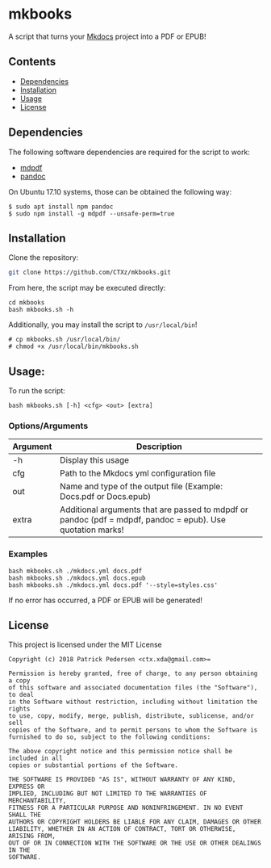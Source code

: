 # mkbooks

A script that turns your [Mkdocs](http://Mkdocs.org) project into a PDF or EPUB!

## Contents

- [Dependencies](#dependencies)
- [Installation](#installation)
- [Usage](#usage)
- [License](#license)

## Dependencies

The following software dependencies are required for the script to work:

- [mdpdf](https://github.com/BlueHatbRit/mdpdf)
- [pandoc](https://pandoc.org/)

On Ubuntu 17.10 systems, those can be obtained the following way:
```
$ sudo apt install npm pandoc
$ sudo npm install -g mdpdf --unsafe-perm=true
```

## Installation

Clone the repository:

```bash
git clone https://github.com/CTXz/mkbooks.git
```

From here, the script may be executed directly:
```
cd mkbooks
bash mkbooks.sh -h
```

Additionally, you may install the script to `/usr/local/bin`!

```
# cp mkbooks.sh /usr/local/bin/
# chmod +x /usr/local/bin/mkbooks.sh
```

## Usage:

To run the script:

```
bash mkbooks.sh [-h] <cfg> <out> [extra]
```

### Options/Arguments

|Argument|Description                                                                                               |
|--------|----------------------------------------------------------------------------------------------------------|
|-h      |Display this usage                                                                                        |
|cfg     |Path to the Mkdocs yml configuration file                                                                 |
|out     |Name and type of the output file (Example: Docs.pdf or Docs.epub)                                         |
|extra   |Additional arguments that are passed to mdpdf or pandoc (pdf = mdpdf, pandoc = epub). Use quotation marks!|

### Examples

```
bash mkbooks.sh ./mkdocs.yml docs.pdf
bash mkbooks.sh ./mkdocs.yml docs.epub
bash mkbooks.sh ./mkdocs.yml docs.pdf '--style=styles.css'
```

If no error has occurred, a PDF or EPUB will be generated!

## License
This project is licensed under the MIT License

```
Copyright (c) 2018 Patrick Pedersen <ctx.xda@gmail.com>=

Permission is hereby granted, free of charge, to any person obtaining a copy
of this software and associated documentation files (the "Software"), to deal
in the Software without restriction, including without limitation the rights
to use, copy, modify, merge, publish, distribute, sublicense, and/or sell
copies of the Software, and to permit persons to whom the Software is
furnished to do so, subject to the following conditions:

The above copyright notice and this permission notice shall be included in all
copies or substantial portions of the Software.

THE SOFTWARE IS PROVIDED "AS IS", WITHOUT WARRANTY OF ANY KIND, EXPRESS OR
IMPLIED, INCLUDING BUT NOT LIMITED TO THE WARRANTIES OF MERCHANTABILITY,
FITNESS FOR A PARTICULAR PURPOSE AND NONINFRINGEMENT. IN NO EVENT SHALL THE
AUTHORS OR COPYRIGHT HOLDERS BE LIABLE FOR ANY CLAIM, DAMAGES OR OTHER
LIABILITY, WHETHER IN AN ACTION OF CONTRACT, TORT OR OTHERWISE, ARISING FROM,
OUT OF OR IN CONNECTION WITH THE SOFTWARE OR THE USE OR OTHER DEALINGS IN THE
SOFTWARE.
```
